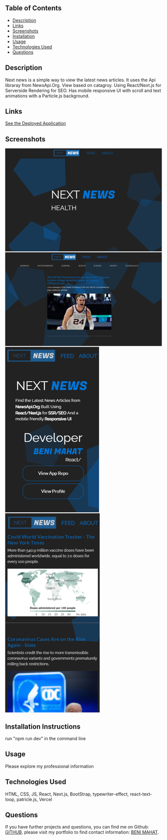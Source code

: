 
## Table of Contents

* [Description](#description)
* [Links](#links)
* [Screenshots](#screenshots)
* [Installation](#installation)
* [Usage](#usage)
* [Technologies Used](#technologies)
* [Questions](#questions)

## Description

Next news is a simple way to view the latest news articles. It uses the Api libraray from NewsApi.Org. View based on catagroy. Using React/Next.js for Serverside Rendering for SEO. Has mobile responsive UI with scroll and text animations with a Particle.js background. 

## Links

[See the Deployed Application](https://nextnews-ebon.vercel.app/)

## Screenshots


![ home:](public/sc1.png)
![ feed:](public/sc2.png)
![ feedMobile:](public/sc3.png)
![ feedabout:](public/sc4.png)

## Installation Instructions

run "npm run dev" in the command line

## Usage

Please explore my professional information
 

## Technologies Used

HTML, CSS, JS, React, Next.js, BootStrap, typewriter-effect, react-text-loop, patricle.js, Vercel

## Questions

If you have further projects and questions, you can find me on Github: [GITHUB](https://github.com/benimahat1291). 
please visit my portfolio to find contact information: [BENI MAHAT](https://benimahat1291.github.io/Portfolio_v2/#/). 